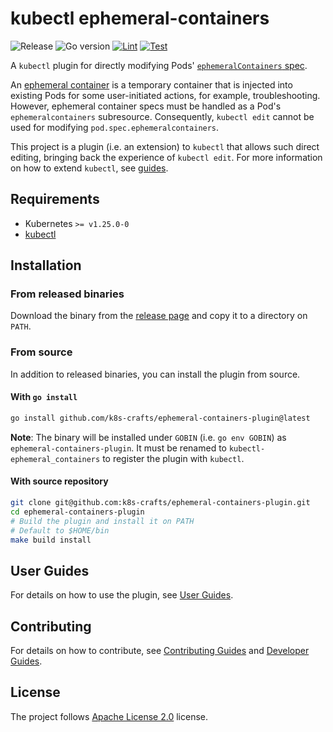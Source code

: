# kubectl ephemeral-containers

![Release](https://img.shields.io/badge/Version-v1.1.0-informational?style=flat-square&label=Release)
![Go version](https://img.shields.io/github/go-mod/go-version/k8s-crafts/ephemeral-containers-plugin?style=flat-square)
[![Lint](https://img.shields.io/github/actions/workflow/status/k8s-crafts/ephemeral-containers-plugin/lint.yaml?style=flat-square&logo=github&label=Lint)](https://github.com/k8s-crafts/ephemeral-containers-plugin/actions/workflows/lint.yaml)
[![Test](https://img.shields.io/github/actions/workflow/status/k8s-crafts/ephemeral-containers-plugin/test.yaml?style=flat-square&logo=github&label=Test)
](https://github.com/k8s-crafts/ephemeral-containers-plugin/actions/workflows/test.yaml)

A `kubectl` plugin for directly modifying Pods' [`ephemeralContainers` spec](https://kubernetes.io/docs/reference/generated/kubernetes-api/v1.31/#ephemeralcontainer-v1-core).

An [ephemeral container](https://kubernetes.io/docs/concepts/workloads/pods/ephemeral-containers/) is a temporary container that is injected into existing Pods for some user-initiated actions, for example, troubleshooting. However, ephemeral container specs must be handled as a Pod's `ephemeralcontainers` subresource. Consequently, `kubectl edit` cannot be used for modifying `pod.spec.ephemeralcontainers`.

This project is a plugin (i.e. an extension) to `kubectl` that allows such direct editing, bringing back the experience of `kubectl edit`. For more information on how to extend `kubectl`, see [guides](https://kubernetes.io/docs/tasks/extend-kubectl/kubectl-plugins/).

## Requirements

- Kubernetes `>= v1.25.0-0`
- [kubectl](https://kubernetes.io/docs/tasks/tools/#kubectl)

## Installation

### From released binaries

Download the binary from the [release page](https://github.com/k8s-crafts/ephemeral-containers-plugin/releases) and copy it to a directory on `PATH`.

### From source

In addition to released binaries, you can install the plugin from source.

#### With `go install`

```bash
go install github.com/k8s-crafts/ephemeral-containers-plugin@latest
```

**Note**: The binary will be installed under `GOBIN` (i.e. `go env GOBIN`) as `ephemeral-containers-plugin`. It must be renamed to `kubectl-ephemeral_containers` to register the plugin with `kubectl`.

#### With source repository

```bash
git clone git@github.com:k8s-crafts/ephemeral-containers-plugin.git
cd ephemeral-containers-plugin
# Build the plugin and install it on PATH
# Default to $HOME/bin
make build install
```

## User Guides

For details on how to use the plugin, see [User Guides](./docs/USER_GUIDES.md).

## Contributing

For details on how to contribute, see [Contributing Guides](./CONTRIBUTING.md) and [Developer Guides](./docs/DEVELOPER_GUIDES.md).

## License

The project follows [Apache License 2.0](./LICENSE) license.
